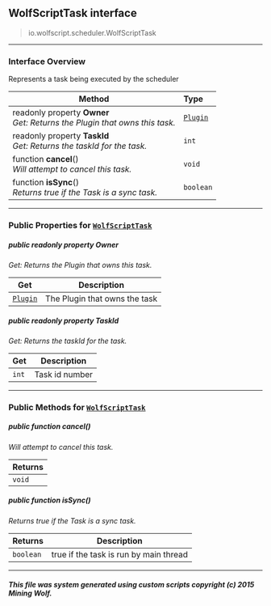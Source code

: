 ## WolfScriptTask __interface__

>io.wolfscript.scheduler.WolfScriptTask

---

### Interface Overview

Represents a task being executed by the scheduler

Method | Type   
--- | :--- 
 readonly property __Owner__ <br> _Get: Returns the Plugin that owns this task._ | [`Plugin`](../plugin/Plugin.md)
 readonly property __TaskId__ <br> _Get: Returns the taskId for the task._ | `int`
 function __cancel__() <br> _Will attempt to cancel this task._ | `void`
 function __isSync__() <br> _Returns true if the Task is a sync task._ | `boolean`



---


### Public Properties for [`WolfScriptTask`](WolfScriptTask.md)

##### <a id='owner'></a>public  readonly property __Owner__

_Get: Returns the Plugin that owns this task._

Get | Description
--- | --- 
[`Plugin`](../plugin/Plugin.md) | The Plugin that owns the task



##### <a id='taskid'></a>public  readonly property __TaskId__

_Get: Returns the taskId for the task._

Get | Description
--- | --- 
`int` | Task id number



---

### Public Methods for [`WolfScriptTask`](WolfScriptTask.md)

##### <a id='cancel'></a>public  function __cancel__()

_Will attempt to cancel this task._

Returns | 
--- | 
`void` |


##### <a id='issync'></a>public  function __isSync__()

_Returns true if the Task is a sync task._

Returns | Description
--- | --- 
`boolean` | true if the task is run by main thread


---


##### This file was system generated using custom scripts copyright (c) 2015 Mining Wolf.
	

